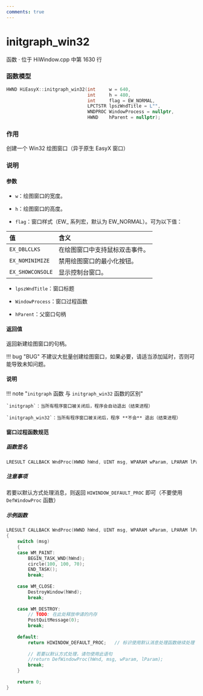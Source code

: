 ```yaml
---
comments: true
---
```


# initgraph_win32
函数 · 位于 HiWindow.cpp 中第 1630 行

### 函数模型

```cpp
HWND HiEasyX::initgraph_win32(int	  w = 640,
							  int	  h = 480,
							  int	  flag = EW_NORMAL,
							  LPCTSTR lpszWndTitle = L"",
							  WNDPROC WindowProcess = nullptr,
							  HWND	  hParent = nullptr);
```

### 作用
创建一个 Win32 绘图窗口（异于原生 EasyX 窗口）

### 说明
#### 参数
- `w`：绘图窗口的宽度。

- `h`：绘图窗口的高度。

- `flag`：窗口样式（EW_ 系列宏，默认为 EW_NORMAL）。可为以下值：

| 值             | 含义                      | 
| :------------- | :----------------------- |
| `EX_DBLCLKS`     | 在绘图窗口中支持鼠标双击事件。 |
| `EX_NOMINIMIZE`  | 禁用绘图窗口的最小化按钮。    |
| `EX_SHOWCONSOLE` | 显示控制台窗口。            |

- `lpszWndTitle`：窗口标题

- `WindowProcess`：窗口过程函数

- `hParent`：父窗口句柄 

#### 返回值
返回新建绘图窗口的句柄。

!!! bug "BUG"
    不建议大批量创建绘图窗口，如果必要，请适当添加延时，否则可能导致未知问题。

#### 说明
!!! note "`initgraph` 函数 与 `initgraph_win32` 函数的区别"

    `initgraph`：当所有程序窗口被关闭后，程序会自动退出（结束进程）

	`initgraph_win32`：当所有程序窗口被关闭后，程序 **不会** 退出（结束进程）

#### 窗口过程函数规范

##### 函数签名
```cpp
LRESULT CALLBACK WndProc(HWND hWnd, UINT msg, WPARAM wParam, LPARAM lParam);
```

##### 注意事项
若要以默认方式处理消息，则返回 `HIWINDOW_DEFAULT_PROC` 即可（不要使用 `DefWindowProc` 函数）

##### 示例函数
```cpp
LRESULT CALLBACK WndProc(HWND hWnd, UINT msg, WPARAM wParam, LPARAM lParam)
{
    switch (msg)
    {
    case WM_PAINT:
        BEGIN_TASK_WND(hWnd);
        circle(100, 100, 70);
        END_TASK();
        break;
 
    case WM_CLOSE:
        DestroyWindow(hWnd);
        break;
 
    case WM_DESTROY:
        // TODO: 在此处释放申请的内存
        PostQuitMessage(0);
        break;
 
    default:
        return HIWINDOW_DEFAULT_PROC;   // 标识使用默认消息处理函数继续处理
 
        // 若要以默认方式处理，请勿使用此语句
        //return DefWindowProc(hWnd, msg, wParam, lParam);
        break;
    }
 
    return 0;
}
```